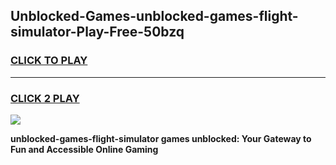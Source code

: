 
## Unblocked-Games-unblocked-games-flight-simulator-Play-Free-50bzq
<h3>
<a href="https://premium76.site?title=unblocked-games-flight-simulator&ref=19M">CLICK TO PLAY</a></h3>
<hr>

<h3>
<a href="https://premium76.site?title=unblocked-games-flight-simulator&ref=19M">CLICK 2 PLAY</a>
  
</h3>

<a href="https://premium76.site?title=unblocked-games-flight-simulator&ref=19M"><img src="https://clearcache.store/games.png"></a>


**unblocked-games-flight-simulator games unblocked: Your Gateway to Fun and Accessible Online Gaming**
